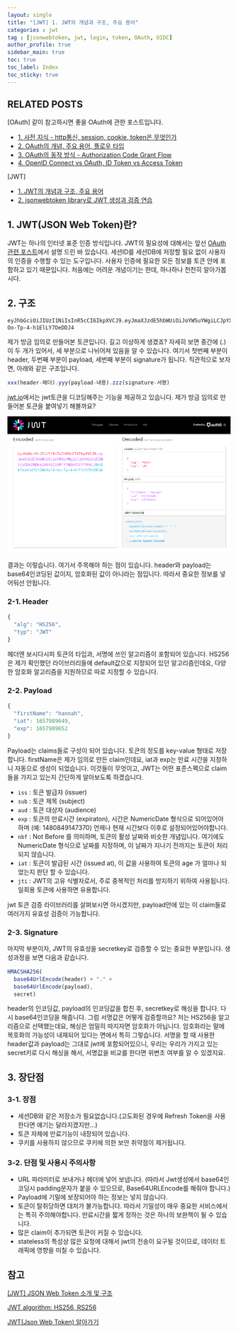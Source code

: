 ```yaml
---
layout: single
title: "[JWT] 1. JWT의 개념과 구조, 주요 용어"
categories : jwt
tag : [jsonwebtoken, jwt, login, token, OAuth, OIDC]
author_profile: true
sidebar_main: true
toc: true
toc_label: Index
toc_sticky: true
---
```

## RELATED POSTS
[OAuth]
같이 참고하시면 좋을 OAuth에 관한 포스트입니다.                                          
- [1. 사전 지식 - http통신, session, cookie, token은 무엇인가](https://iamhmin.github.io/oauth/oauth-1/) 
- [2. OAuth의 개념, 주요 용어, 플로우 타입 ](https://iamhmin.github.io/oauth/oauth-2/)      
- [3. OAuth의 동작 방식 - Authorization Code Grant Flow ](https://iamhmin.github.io/oauth/oauth-3/)    
- [4. OpenID Connect vs OAuth, ID Token vs Access Token ](https://iamhmin.github.io/oauth/oauth-4/)  

[JWT]
- [1. JWT의 개념과 구조, 주요 용어](https://iamhmin.github.io/jwt/jwt-1/) 
- [2. jsonwebtoken library로 JWT 생성과 검증 연습](https://iamhmin.github.io/jwt/jwt-2/) 

## 1. JWT(JSON Web Token)란?
JWT는 하나의 인터넷 표준 인증 방식입니다. JWT의 필요성에 대해서는 앞선 [OAuth 관련 포스트](https://iamhmin.github.io/oauth/oauth-1/)에서 설명 드린 바 있습니다. 세션ID를 세션DB에 저장할 필요 없이 사용자의 인증을 수행할 수 있는 도구입니다. 사용자 인증에 필요한 모든 정보를 토큰 안에 포함하고 있기 때문입니다. 처음에는 어려운 개념이기는 한데, 하나하나 천천히 알아가봅시다.

## 2. 구조
```
eyJhbGciOiJIUzI1NiIsInR5cCI6IkpXVCJ9.eyJmaXJzdE5hbWUiOiJoYW5uYWgiLCJpYXQiOjE2NTc5ODk2NDksImV4cCI6MTY1Nzk4OTY1Mn0.ObFDkEkddi4T31CNu9ol8-Oo-Tp-4-h1ElLY7DeDDJ4
```
제가 방금 임의로 만들어본 토큰입니다. 길고 이상하게 생겼죠? 자세히 보면 중간에 (.)이 두 개가 있어서, 세 부분으로 나뉘어져 있음을 알 수 있습니다. 여기서 첫번째 부분이 header, 두번째 부분이 payload, 세번째 부분이 signature가 됩니다. 직관적으로 보자면, 아래와 같은 구조입니다.

``` javascript
xxx(header-헤더).yyy(payload-내용).zzz(signature-서명)
```


[jwt.io](https://jwt.io/)에서는 jwt토큰을 디코딩해주는 기능을 제공하고 있습니다. 제가 방금 임의로 만들어본 토큰을 붙여넣기 해볼까요?
<br>

![Alt text](/assets/images/20220717_020752.png)

결과는 이렇습니다. 여기서 주목해야 하는 점이 있습니다. header와 payload는 base64인코딩된 값이지, 암호화된 값이 아니라는 점입니다. 따라서 중요한 정보를 넣어둬선 안됩니다.

### 2-1. Header 
``` javascript
{
  "alg": "HS256",
  "typ": "JWT"
}
```
헤더엔 보시다시피 토큰의 타입과, 서명에 쓰인 알고리즘이 포함되어 있습니다. HS256은 제가 확인했던 라이브러리들에 default값으로 지정되어 있던 알고리즘인데요, 다양한 암호화 알고리즘을 지원하므로 따로 지정할 수 있습니다. 

### 2-2. Payload
``` javascript
{
  "firstName": "hannah",
  "iat": 1657989649,
  "exp": 1657989652
}
```
Payload는 claims들로 구성이 되어 있습니다. 토큰의 정도를 key-value 형태로 저장합니다. firstName은 제가 임의로 만든 claim인데요, iat과 exp는 만료 시간을 지정하니 자동으로 생성이 되었습니다. 이것들이 무엇이고, JWT는 어떤 표준스펙으로 claim들을 가지고 있는지 간단하게 알아보도록 하겠습니다. 

- `iss` : 토큰 발급자 (issuer)
- `sub` : 토큰 제목 (subject)
- `aud` : 토큰 대상자 (audience)
- `exp` : 토큰의 만료시간 (expiraton), 시간은 NumericDate 형식으로 되어있어야 하며 (예: 1480849147370) 언제나 현재 시간보다 이후로 설정되어있어야합니다.
- `nbf` : Not Before 를 의미하며, 토큰의 활성 날짜와 비슷한 개념입니다. 여기에도 NumericDate 형식으로 날짜를 지정하며, 이 날짜가 지나기 전까지는 토큰이 처리되지 않습니다.
- `iat` : 토큰이 발급된 시간 (issued at), 이 값을 사용하여 토큰의 age 가 얼마나 되었는지 판단 할 수 있습니다.
- `jti` : JWT의 고유 식별자로서, 주로 중복적인 처리를 방지하기 위하여 사용됩니다. 일회용 토큰에 사용하면 유용합니다.

jwt 토큰 검증 라이브러리를 살펴보시면 아시겠지만, payload안에 있는 이 claim들로 여러가지 유효성 검증이 가능합니다. 

### 2-3. Signature
마지막 부분이자, JWT의 유효성을 secretkey로 검증할 수 있는 중요한 부분입니다. 생성과정을 보면 다음과 같습니다.
```javascript
HMACSHA256(
  base64UrlEncode(header) + "." +
  base64UrlEncode(payload),
  secret)
```
header의 인코딩값, payload의 인코딩값을 합친 후, secretkey로 해싱을 합니다. 다시 base64인코딩을 해줍니다. 
그럼 서명값은 어떻게 검증할까요? 저는 HS256을 알고리즘으로 선택했는데요, 해싱은 엄밀히 따지자면 암호화가 아닙니다. 암호화라는 말에 복호화의 가능성이 내재되어 있다는 면에서 특히 그렇습니다. 서명을 할 때 사용한 header값과 payload는 그대로 jwt에 포함되어있으니, 우리는 우리가 가지고 있는 secret키로 다시 해싱을 해서, 서명값을 비교를 한다면 위변조 여부를 알 수 있겠지요.


## 3. 장단점
### 3-1. 장점
- 세션DB와 같은 저장소가 필요없습니다.(고도화된 경우에 Refresh Token을 사용한다면 얘기는 달라지겠지만...)
- 토큰 자체에 만료기능이 내장되어 있습니다.
- 쿠키를 사용하지 않으므로 쿠키에 의한 보안 취약점이 제거됩니다. 

### 3-2. 단점 및 사용시 주의사항
- URL 파라미터로 보내거나 헤더에 넣어 보냅니다. (따라서 Jwt생성에서 base64인코딩시 padding문자가 붙을 수 있으므로, Base64URLEncode를 해줘야 합니다.)
- Payload에 기밀에 보장되어야 하는 정보는 넣지 않습니다.
- 토큰이 탈취당하면 대처가 불가능합니다. 따라서 기밀성이 매우 중요한 서비스에서는 특히 주의해야합니다. 만료시간을 짧게 정하는 것은 하나의 보완책이 될 수 있습니다.
- 많은 claim이 추가되면 토큰이 커질 수 있습니다.
- stateless의 특성상 많은 요청에 대해서 jwt의 전송이 요구될 것이므로, 데이터 트래픽에 영향을 미칠 수 있습니다. 

## 참고
[[JWT] JSON Web Token 소개 및 구조](https://velopert.com/2389) 

[JWT algorithm: HS256, RS256](https://medium.com/jongho-developer/jwt-algorithm-hs256-rs256-1ab9f833c486)

[JWT(Json Web Token) 알아가기](https://brunch.co.kr/@jinyoungchoi95/1)




